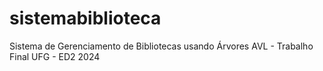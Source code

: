 # sistemabiblioteca
Sistema de Gerenciamento de Bibliotecas usando Árvores AVL - Trabalho Final UFG - ED2 2024

